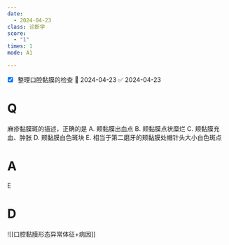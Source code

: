 ```yaml
---
date:
  - 2024-04-23
class: 诊断学
score:
  - "1"
times: 1
mode: A1

--- 
```

- [x] 整理口腔黏膜的检查 📅 2024-04-23 ✅ 2024-04-23


# Q
麻疹黏膜斑的描述，正确的是
A. 颊黏膜出血点
B. 颊黏膜点状糜烂
C. 颊黏膜充血、肿胀
D. 颊黏膜白色斑块
E. 相当于第二磨牙的颊黏膜处帽针头大小白色斑点

# A

E



# D
![[口腔黏膜形态异常体征+病因]]